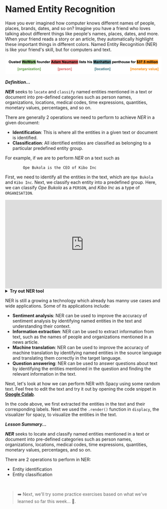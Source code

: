 # Named Entity Recognition
Have you ever imagined how computer knows different names of people, places, brands, dates, and so on? Imagine you have a friend who loves talking about different things like people's names, places, dates, and more. When your friend reads a story or an article, they automatically highlight these important things in different colors. Named Entity Recognition (NER) is like your friend's skill, but for computers and text.

![ner.png](./nlp/ner.png)


<aside>

**_Definition..._**

**_NER_** seeks to `locate` and `classify` named entities mentioned in a text or document into pre-defined categories such as person names, organizations, locations, medical codes, time expressions, quantities, monetary values, percentages, and so on.
</aside>

There are generally 2 operations we need to perform to achieve _NER_ in a given document:
- **Identification**: This is where all the entities in a given text or document is identified.
- **Classification**: All identified entities are classified as belonging to a particular predefined entity group.

For example, if we are to perform _NER_ on a text such as 

            Ope Bukola is the CEO of Kibo Inc

First, we need to identify all the entities in the text, which are `Ope Bukola` and `Kibo Inc`. Next, we classify each entity into a predefined group. Here, we can classify _Ope Bukola_ as a `PERSON`, and _Kibo Inc_ as a type of `ORGANISATION`.
 

<div style="position: relative; padding-bottom: 56.25%; height: 0;"><iframe src="https://www.youtube.com/embed/Gn_PjruUtrc" title="Sample Data Science Project" frameborder="0" allow="accelerometer; autoplay; clipboard-write; encrypted-media; gyroscope; picture-in-picture" allowfullscreen style="position: absolute; top: 0; left: 0; width: 100%; height: 100%;"></iframe></div>

<details>
<summary><b> Try out NER tool</b></summary>

Check out this **<a href="https://demos.explosion.ai/displacy-ent" target="_blank"> NER demo </a>**

</details>

NER is still a growing a technology which already has manny use cases and wide applications. Some of its applications include:
- **Sentiment analysis**: NER can be used to improve the accuracy of sentiment analysis by identifying named entities in the text and understanding their context.
- **Information extraction**: NER can be used to extract information from text, such as the names of people and organizations mentioned in a news article.
- **Machine translation**: NER can be used to improve the accuracy of machine translation by identifying named entities in the source language and translating them correctly in the target language.
- **Question answering**: NER can be used to answer questions about text by identifying the entities mentioned in the question and finding the relevant information in the text.

Next, let's look at how we can perform NER with Spacy using some random text. Feel free to edit the text and try it out by opening the code snippet in **[Google Colab](https://colab.research.google.com/gist/wasiu-yusuf/4388604473b8c059e389524cf52844a8/ner_with_spacy.ipynb)**.

<script src="https://gist.github.com/wasiu-yusuf/4388604473b8c059e389524cf52844a8.js"></script>

In the code above, we first extracted the entities in the text and their corresponding labels. Next we used the `.render()` function in `displacy`, the visualizer for spacy, to visualize the entities in the text.


<aside>

**_Lesson Summary..._**

**_NER_** seeks to locate and classify named entities mentioned in a text or document into pre-defined categories such as person names, organizations, locations, medical codes, time expressions, quantities, monetary values, percentages, and so on.

There are 2 operations to perform in NER: 
- Entity identification
- Entity classification
</aside>


<br>

> ➡️ Next, we'll try some practice exercises based on what we've learned so far this week... 🎯.
